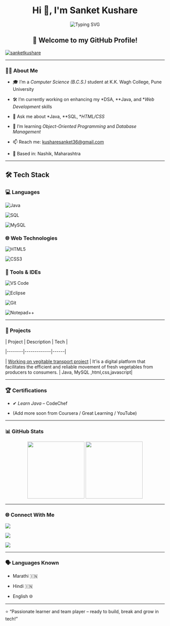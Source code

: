
<h1 align="center">Hi 👋, I'm Sanket Kushare</h1>



<p align="center">

  <img src="https://readme-typing-svg.herokuapp.com?font=Fira+Code&duration=2000&pause=1000&center=true&vCenter=true&width=435&lines=...B.C.S+Student+%7C+Java+%7C+SQL+%7C+HTML+%26+CSS" alt="Typing SVG" />

</p>





<h2 align="center">👋 Welcome to my GitHub Profile!</h2>

<p align="center">

  <a href="https://github.com/sanketkushare"><img src="https://komarev.com/ghpvc/?username=sanketkushare&label=Profile%20views&color=0e75b6&style=flat" alt="sanketkushare" /></a>

</p>



---



### 🧑‍💻 About Me



- 🎓 I’m a *Computer Science (B.C.S.)* student at K.K. Wagh College, Pune University  

- 🛠 I’m currently working on enhancing my *DSA, **Java, and **Web Development* skills  

- 💬 Ask me about *Java, **SQL, **HTML/CSS*  

- 🌱 I’m learning *Object-Oriented Programming* and *Database Management*  

- 📫 Reach me: kusharesanket36@gmail.com

- 📍 Based in: Nashik, Maharashtra



---



## 🛠 Tech Stack



### 💻 Languages

![Java](https://img.shields.io/badge/Java-ED8B00?style=for-the-badge&logo=java&logoColor=white)

![SQL](https://img.shields.io/badge/SQL-336791?style=for-the-badge&logo=postgresql&logoColor=white)

![MySQL](https://img.shields.io/badge/MySQL-00758F?style=for-the-badge&logo=mysql&logoColor=white)



### 🌐 Web Technologies

![HTML5](https://img.shields.io/badge/HTML5-E34F26?style=for-the-badge&logo=html5&logoColor=white)

![CSS3](https://img.shields.io/badge/CSS3-1572B6?style=for-the-badge&logo=css3&logoColor=white)



### 🧰 Tools & IDEs

![VS Code](https://img.shields.io/badge/VS_Code-007ACC?style=for-the-badge&logo=visual%20studio%20code&logoColor=white)

![Eclipse](https://img.shields.io/badge/Eclipse-2C2255?style=for-the-badge&logo=eclipse&logoColor=white)

![Git](https://img.shields.io/badge/Git-F05032?style=for-the-badge&logo=git&logoColor=white)

![Notepad++](https://img.shields.io/badge/Notepad++-90E59A?style=for-the-badge&logo=notepadplusplus&logoColor=black)







---



### 📂 Projects



| Project | Description | Tech |

|--------|-------------|------|

| [Working on vegitable transport project](file:///D:/html/new%20project%202/index.html) | It'is a digital platform that facilitates the efficient and reliable movement of fresh vegetables from producers to consumers. | Java, MySQL ,html,css,javascript|



---



### 🏆 Certifications



- ✔ *Learn Java* – CodeChef  

- (Add more soon from Coursera / Great Learning / YouTube)



---



### 📊 GitHub Stats



<p align="center">

  <img src="https://github-readme-stats.vercel.app/api?username=sanketkushare&show_icons=true&theme=github_dark" height="180" />

  <img src="https://github-readme-stats.vercel.app/api/top-langs/?username=sanketkushare&layout=compact&theme=github_dark" height="180"/>

</p>



---



### 🌐 Connect With Me



<p>

  <a href="mailto:saurabhlokhande2010@gmail.com"><img src="https://img.shields.io/badge/Gmail-red?style=for-the-badge&logo=gmail&logoColor=white"></a>

  <a href="https://github.com/saurabhlo"><img src="https://img.shields.io/badge/GitHub-100000?style=for-the-badge&logo=github&logoColor=white"></a>

  <a href="https://www.linkedin.com/in/YOUR_LINKEDIN_URL"><img src="https://img.shields.io/badge/LinkedIn-blue?style=for-the-badge&logo=linkedin&logoColor=white"></a>

</p>



---



### 🗣 Languages Known



- Marathi 🇮🇳  

- Hindi 🇮🇳  

- English 🌐  



---



⭐ “Passionate learner and team player – ready to build, break and grow in tech!”
